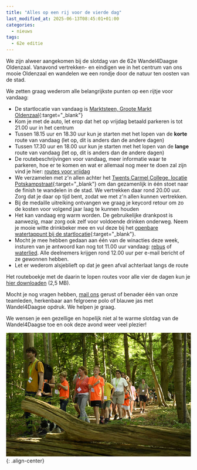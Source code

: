 ```yaml
---
title: "Alles op een rij voor de vierde dag"
last_modified_at: 2025-06-13T08:45:01+01:00
categories:
  - nieuws
tags:
  - 62e editie
---
```


We zijn alweer aangekomen bij de slotdag van de 62e Wandel4Daagse Oldenzaal. Vanavond vertrekken- en eindigen we in het centrum van ons mooie Oldenzaal en wandelen we een rondje door de natuur ten oosten van de stad.  

We zetten graag wederom alle belangrijkste punten op een rijtje voor vandaag:  

- De startlocatie van vandaag is [Marktsteen, Groote Markt Oldenzaal](https://goo.gl/maps/piGtQbNoBbjeQnQT6){:target="_blank"}
- Kom je met de auto, let erop dat het op vrijdag betaald parkeren is tot 21.00 uur in het centrum
- Tussen 18.15 uur en 18.30 uur kun je starten met het lopen van de **korte** route van vandaag (let op, dit is anders dan de andere dagen)
- Tussen 17.30 uur en 18.00 uur kun je starten met het lopen van de **lange** route van vandaag (let op, dit is anders dan de andere dagen)
- De routebeschrijvingen voor vandaag, meer informatie waar te parkeren, hoe er te komen en wat er allemaal nog meer te doen zal zijn vind je hier: [routes voor vrijdag](/routes/vrijdag)
- We verzamelen met z'n allen achter het [Twents Carmel College, locatie Potskampstraat](https://maps.app.goo.gl/VwvR1giBPq8w9XqX8){:target="_blank"} om dan gezamenlijk in één stoet naar de finish te wandelen in de stad. We vertrekken daar rond 20.00 uur. Zorg dat je daar op tijd bent, zodat we met z'n allen kunnen vertrekken.
- Bij de medaille uitreiking ontvangen we graag je keycord retour om zo de kosten voor volgend jaar laag te kunnen houden
- Het kan vandaag erg warm worden. De gebruikelijke drankpost is aanwezig, maar zorg ook zelf voor voldoende drinken onderweg. Neem je mooie witte drinkbeker mee en vul deze bij het [openbare watertappunt bij de startlocatie](https://maps.app.goo.gl/bQnWPHyqZVyrsnqr9){:target="_blank"}.
- Mocht je mee hebben gedaan aan één van de winacties deze week, insturen van je antwoord kan nog tot 11.00 uur vandaag: [rebus](/winacties/rebus#deelnemen) of [waterlied](/winacties/waterlied#deelnemen). Alle deelnemers krijgen rond 12.00 uur per e-mail bericht of ze gewonnen hebben.
- Let er wederom alsjeblieft op dat je geen afval achterlaat langs de route

Het routeboekje met de daarin te lopen routes voor alle vier de dagen kun je [hier downloaden](/assets/routes/Routeboekje2025.pdf) (2,5 MB).  

Mocht je nog vragen hebben, [mail ons](mailto:info@wandel4daagseoldenzaal.nl) gerust of benader één van onze teamleden, herkenbaar aan felgroene polo of blauwe jas met Wandel4Daagse opdruk. We helpen je graag.  

We wensen je een gezellige en hopelijk niet al te warme slotdag van de Wandel4Daagse toe en ook deze avond weer veel plezier!  

![Foto uit de donderdag route](/assets/images/news/2025/vrijdag.jpg){: .align-center}  